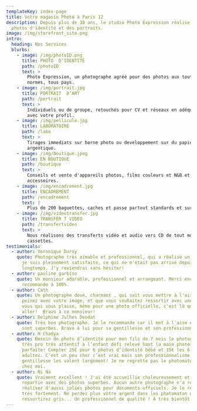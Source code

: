 ```yaml
---
templateKey: index-page
title: Votre magasin Photo à Paris 12
description: Depuis plus de 30 ans, le studio Photo Expression réalise des
  photos d'identité et des portraits. 
image: /img/storefront_site.png
intro:
  heading: Nos Services
  blurbs:
    - image: /img/photoID.png
      title: PHOTO  D’IDENTITÉ
      path: /photoID
      text: >
        Photo Expression, un photographe agréé pour des photos aux toutes
        normes, tous pays.
    - image: /img/portrait.jpg
      title: PORTRAIT  D’ART
      path: /portrait
      text: >
        Individuels ou de groupe, retouchés pour CV et réseaux en adéquation
        avec votre profil.
    - image: /img/pellicule.jpg
      title: LABORATOIRE
      path: /labo
      text: >
        Tirages immediats sur borne photo ou developpement sur du papier photo
        argentique.
    - image: /img/boutique.jpeg
      title: EN BOUTIQUE
      path: /boutique
      text: >
        Conseils et vente d'appareils photos, films couleurs et N&B et des
        accessoires.
    - image: /img/encadrement.jpg
      title: ENCADREMENT
      path: /encadrement
      text: |
        Plus de 200 baguettes, caches et passe partout standards et sur-mesures.
    - image: /img/videotransfer.jpg
      title: TRANSFÉR T VIDEO
      path: /transfertvideo
      text: >
        Nous réalisons des transferts vidéo et audio vers CD de tout modèle de
        cassettes.
testimonials:
  - author: Veronique Duroy
    quote: Photographe très aimable et professionnel, qui a réalisé un portrait dont
      je suis pleinement satisfaite, ce qui ne m'était pas arrivé depuis
      longtemps. J'y reviendrai sans hésiter!
  - author: pauline garbiso
    quote: Un monsieur adorable, professionnel et arrangeant. Merci encore! Je
      recommande à 100%.
  - author: Cath
    quote: Un photographe doué, charmant , qui sait vous mettre à l'aise. Si vous
      peinez avec votre image, et que vous souhaitez ressortir avec une photo de
      vous qui vous plaise, même pour une photo officielle, c'est là qu'il faut
      aller!  Bravo à ce monsieur!
  - author: Delphine Julhes Deodat
    quote: Très bon photographe. Je le recommande car il met à l'aise et les photos
      sont superbes. Bravo à lui pour sa gentillesse et son professionnalisme.
  - author: H Chadya
    quote: Besoin de photo d’identité pour mon fils de 7 mois le photographe est
      très pro très attentif à l’enfant défi relevé haut la main photo juste
      parfaite! Compter 25€ pour 6 photos d’identité bébé et 15€ les 6 pour
      adultes. C’est un peu cher c’est vrai mais son professionnalisme et sa
      gentillesse les valent largement! Je ne regrette pas le photomaton près de
      chez moi.
  - author: Ni Na
    quote: Vraiment excellent ! J'ai été accueillie chaleureusement et je suis
      repartie avec des photos superbes. Aucun autre photographe n'a réussi à a
      réaliser d'aussi jolies photos pour documents officiels. Je le recommande
      très fortement. Ne perdez plus votre argent dans les photomaton ou vous
      ressortirez gris... Un professionnel de qualité ! À très bientôt!
---
```

